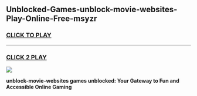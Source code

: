 
## Unblocked-Games-unblock-movie-websites-Play-Online-Free-msyzr
<h3>
<a href="https://premium76.site?title=unblock-movie-websites&ref=26A">CLICK TO PLAY</a></h3>
<hr>

<h3>
<a href="https://premium76.site?title=unblock-movie-websites&ref=26A">CLICK 2 PLAY</a>
  
</h3>

<a href="https://premium76.site?title=unblock-movie-websites&ref=26A"><img src="https://clearcache.store/games.png"></a>


**unblock-movie-websites games unblocked: Your Gateway to Fun and Accessible Online Gaming**
